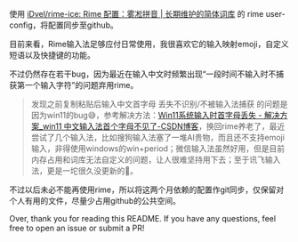 使用 [iDvel/rime-ice: Rime 配置：雾凇拼音 | 长期维护的简体词库](https://github.com/iDvel/rime-ice) 的 rime user-config，将配置同步至github。

目前来看，Rime输入法足够应付日常使用，我很喜欢它的输入映射emoji，自定义短语以及快捷键的功能。

不过仍然存在若干bug，因为最近在输入中文时频繁出现“一段时间不输入时不捕获第一个输入字符”的问题弃用rime。

> 发现之前复制粘贴后输入中文首字母 丢失不识别/不被输入法捕获 的问题是因为win11的bug😅，参考解决方法：[Win11系统输入时首字母丢失 - 解决方案_win11 中文输入法首个字母不见了-CSDN博客](https://blog.csdn.net/NSJim/article/details/148037536)，换回rime养老了，最近尝试了几个输入法，比如搜狗输入法塞了一堆AI贵物，而且还不支持emoji输入，非得使用windows的win+period；微信输入法虽然好用，但是目前内存占用和词库无法自定义的问题，让人很难坚持用下去；至于讯飞输入法，更是一坨很久没更新的💩。

不过以后未必不能再使用rime，所以将这两个月依赖的配置作git同步，仅保留对个人有用的文件，尽量少占用github的公共空间。

Over, thank you for reading this README.
If you have any questions, feel free to open an issue or submit a PR!

